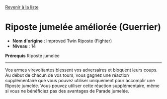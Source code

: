 [Revenir à la liste](..)

# Riposte jumelée améliorée (Guerrier)

 * **Nom d'origine** : Improved Twin Riposte (Fighter)
 * **Niveau** : 14


<p><strong>Prérequis</strong> Riposte jumelée</p>
<hr>
<p>Vos armes virevoltantes blessent vos adversaires et bloquent leurs coups. Au début de chacun de vos tours, vous gagnez une réaction supplémentaire que vous pouvez utiliser uniquement pour accomplir une Riposte jumelée. Vous pouvez utiliser cette réaction supplémentaire, même si vous ne bénéficiez pas des avantages de Parade jumelée.</p>
